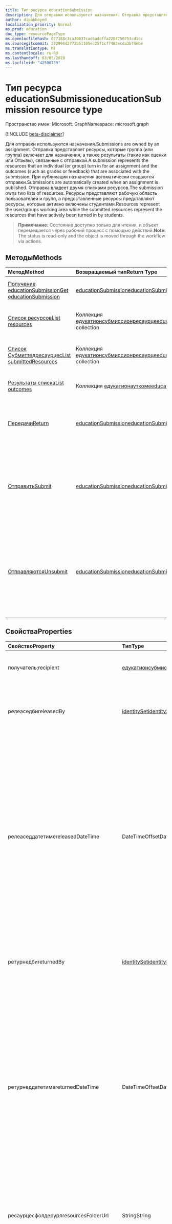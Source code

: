 ```yaml
---
title: Тип ресурса educationSubmission
description: Для отправки используются назначения. Отправка представляет ресурсы, которые может включить отдельный (или группа) для назначения, а также возвращаемую оценку или отзыв.
author: dipakboyed
localization_priority: Normal
ms.prod: education
doc_type: resourcePageType
ms.openlocfilehash: 077188c3ca30837cad6adcffa2204750753cd1cc
ms.sourcegitcommit: 272996d2772b51105ec25f1cf7482ecda3b74ebe
ms.translationtype: MT
ms.contentlocale: ru-RU
ms.lasthandoff: 03/05/2020
ms.locfileid: "42500739"
---
```

# <a name="educationsubmission-resource-type"></a><span data-ttu-id="43f57-104">Тип ресурса educationSubmission</span><span class="sxs-lookup"><span data-stu-id="43f57-104">educationSubmission resource type</span></span>

<span data-ttu-id="43f57-105">Пространство имен: Microsoft. Graph</span><span class="sxs-lookup"><span data-stu-id="43f57-105">Namespace: microsoft.graph</span></span>

[!INCLUDE [beta-disclaimer](../../includes/beta-disclaimer.md)]

<span data-ttu-id="43f57-106">Для отправки используются назначения.</span><span class="sxs-lookup"><span data-stu-id="43f57-106">Submissions are owned by an assignment.</span></span> <span data-ttu-id="43f57-107">Отправка представляет ресурсы, которые группа (или группа) включает для назначения, а также результаты (такие как оценки или Отзывы), связанные с отправкой.</span><span class="sxs-lookup"><span data-stu-id="43f57-107">A submission represents the resources that an individual (or group) turn in for an assignment and the outcomes (such as grades or feedback) that are associated with the submission.</span></span>
<span data-ttu-id="43f57-108">При публикации назначения автоматически создаются отправки.</span><span class="sxs-lookup"><span data-stu-id="43f57-108">Submissions are automatically created when an assignment is published.</span></span> <span data-ttu-id="43f57-109">Отправка владеет двумя списками ресурсов.</span><span class="sxs-lookup"><span data-stu-id="43f57-109">The submission owns two lists of resources.</span></span> <span data-ttu-id="43f57-110">Ресурсы представляют рабочую область пользователей и групп, а предоставленные ресурсы представляют ресурсы, которые активно включены студентами.</span><span class="sxs-lookup"><span data-stu-id="43f57-110">Resources represent the user/groups working area while the submitted resources represent the resources that have actively been turned in by students.</span></span>  

><span data-ttu-id="43f57-111">**Примечание:** Состояние доступно только для чтения, и объект перемещается через рабочий процесс с помощью действий.</span><span class="sxs-lookup"><span data-stu-id="43f57-111">**Note:** The status is read-only and the object is moved through the workflow via actions.</span></span> 

## <a name="methods"></a><span data-ttu-id="43f57-112">Методы</span><span class="sxs-lookup"><span data-stu-id="43f57-112">Methods</span></span>

| <span data-ttu-id="43f57-113">Метод</span><span class="sxs-lookup"><span data-stu-id="43f57-113">Method</span></span>           | <span data-ttu-id="43f57-114">Возвращаемый тип</span><span class="sxs-lookup"><span data-stu-id="43f57-114">Return Type</span></span>    |<span data-ttu-id="43f57-115">Описание</span><span class="sxs-lookup"><span data-stu-id="43f57-115">Description</span></span>|
|:---------------|:--------|:----------|
|[<span data-ttu-id="43f57-116">Получение educationSubmission</span><span class="sxs-lookup"><span data-stu-id="43f57-116">Get educationSubmission</span></span>](../api/educationsubmission-get.md) | [<span data-ttu-id="43f57-117">educationSubmission</span><span class="sxs-lookup"><span data-stu-id="43f57-117">educationSubmission</span></span>](educationsubmission.md) |<span data-ttu-id="43f57-118">Чтение свойств и связей объекта **educationSubmission** .</span><span class="sxs-lookup"><span data-stu-id="43f57-118">Read properties and relationships of an **educationSubmission** object.</span></span>|
|[<span data-ttu-id="43f57-119">Список ресурсов</span><span class="sxs-lookup"><span data-stu-id="43f57-119">List resources</span></span>](../api/educationsubmission-list-resources.md) |<span data-ttu-id="43f57-120">Коллекция [едукатионсубмиссионресаурце](educationsubmissionresource.md)</span><span class="sxs-lookup"><span data-stu-id="43f57-120">[educationSubmissionResource](educationsubmissionresource.md) collection</span></span>| <span data-ttu-id="43f57-121">Получение коллекции объектов **едукатионсубмиссионресаурце** .</span><span class="sxs-lookup"><span data-stu-id="43f57-121">Get an **educationSubmissionResource** object collection.</span></span>|
|[<span data-ttu-id="43f57-122">Список Субмиттедресаурцес</span><span class="sxs-lookup"><span data-stu-id="43f57-122">List submittedResources</span></span>](../api/educationsubmission-list-submittedresources.md) |<span data-ttu-id="43f57-123">Коллекция [едукатионсубмиссионресаурце](educationsubmissionresource.md)</span><span class="sxs-lookup"><span data-stu-id="43f57-123">[educationSubmissionResource](educationsubmissionresource.md) collection</span></span>| <span data-ttu-id="43f57-124">Получение коллекции объектов **едукатионсубмиссионресаурце** .</span><span class="sxs-lookup"><span data-stu-id="43f57-124">Get an **educationSubmissionResource** object collection.</span></span>|
|[<span data-ttu-id="43f57-125">Результаты списка</span><span class="sxs-lookup"><span data-stu-id="43f57-125">List outcomes</span></span>](../api/educationsubmission-list-outcomes.md) |<span data-ttu-id="43f57-126">Коллекция [едукатионауткоме](educationoutcome.md)</span><span class="sxs-lookup"><span data-stu-id="43f57-126">[educationOutcome](educationoutcome.md) collection</span></span>| <span data-ttu-id="43f57-127">Получение коллекции объектов **едукатионауткоме** .</span><span class="sxs-lookup"><span data-stu-id="43f57-127">Get an **educationOutcome** object collection.</span></span>|
|[<span data-ttu-id="43f57-128">Передачи</span><span class="sxs-lookup"><span data-stu-id="43f57-128">Return</span></span>](../api/educationsubmission-return.md)|[<span data-ttu-id="43f57-129">educationSubmission</span><span class="sxs-lookup"><span data-stu-id="43f57-129">educationSubmission</span></span>](educationsubmission.md)|<span data-ttu-id="43f57-130">Преподаватель использует возврат, чтобы показать, что оценки и отзывы могут отображаться для учащегося.</span><span class="sxs-lookup"><span data-stu-id="43f57-130">A teacher uses return to indicate that the grades/feedback can be shown to the student.</span></span>|
|[<span data-ttu-id="43f57-131">Отправить</span><span class="sxs-lookup"><span data-stu-id="43f57-131">Submit</span></span>](../api/educationsubmission-submit.md)|[<span data-ttu-id="43f57-132">educationSubmission</span><span class="sxs-lookup"><span data-stu-id="43f57-132">educationSubmission</span></span>](educationsubmission.md)|<span data-ttu-id="43f57-133">Для включения назначения учащийся использует функцию "послать".</span><span class="sxs-lookup"><span data-stu-id="43f57-133">A student uses submit to turn in the assignment.</span></span> <span data-ttu-id="43f57-134">При этом ресурсы будут скопированы в папку **субмиттедресаурцес** для ступенчатого и обновления состояния.</span><span class="sxs-lookup"><span data-stu-id="43f57-134">This will copy the resources into the **submittedResources** folder for grading and updates the status.</span></span>|
|[<span data-ttu-id="43f57-135">Отправляются</span><span class="sxs-lookup"><span data-stu-id="43f57-135">Unsubmit</span></span>](../api/educationsubmission-unsubmit.md)|[<span data-ttu-id="43f57-136">educationSubmission</span><span class="sxs-lookup"><span data-stu-id="43f57-136">educationSubmission</span></span>](educationsubmission.md)|<span data-ttu-id="43f57-137">Учащийся использует unsubmit, чтобы переместить состояние отправки от отправки к работе.</span><span class="sxs-lookup"><span data-stu-id="43f57-137">A student uses the unsubmit to move the state of the submission from submitted back to working.</span></span> <span data-ttu-id="43f57-138">При этом ресурсы будут скопированы в папку **воркингресаурцес** для ступенчатого и обновления состояния.</span><span class="sxs-lookup"><span data-stu-id="43f57-138">This will copy the resources into the **workingResources** folder for grading and updates the status.</span></span>|

## <a name="properties"></a><span data-ttu-id="43f57-139">Свойства</span><span class="sxs-lookup"><span data-stu-id="43f57-139">Properties</span></span>
| <span data-ttu-id="43f57-140">Свойство</span><span class="sxs-lookup"><span data-stu-id="43f57-140">Property</span></span>     | <span data-ttu-id="43f57-141">Тип</span><span class="sxs-lookup"><span data-stu-id="43f57-141">Type</span></span>   |<span data-ttu-id="43f57-142">Описание</span><span class="sxs-lookup"><span data-stu-id="43f57-142">Description</span></span>|
|:---------------|:--------|:----------|
|<span data-ttu-id="43f57-143">получатель;</span><span class="sxs-lookup"><span data-stu-id="43f57-143">recipient</span></span>|[<span data-ttu-id="43f57-144">едукатионсубмиссионреЦипиент</span><span class="sxs-lookup"><span data-stu-id="43f57-144">educationSubmissionRecipient</span></span>](educationsubmissionrecipient.md)|<span data-ttu-id="43f57-145">, Которому назначена эта отправка.</span><span class="sxs-lookup"><span data-stu-id="43f57-145">Who this submission is assigned to.</span></span>|
|<span data-ttu-id="43f57-146">релеаседби</span><span class="sxs-lookup"><span data-stu-id="43f57-146">releasedBy</span></span>|[<span data-ttu-id="43f57-147">identitySet</span><span class="sxs-lookup"><span data-stu-id="43f57-147">identitySet</span></span>](identityset.md)|<span data-ttu-id="43f57-148">Пользователь, который изменил состояние этой отправки на "выпущено".</span><span class="sxs-lookup"><span data-stu-id="43f57-148">User who moved the status of this submission to released.</span></span>|
|<span data-ttu-id="43f57-149">релеаседдатетиме</span><span class="sxs-lookup"><span data-stu-id="43f57-149">releasedDateTime</span></span>|<span data-ttu-id="43f57-150">DateTimeOffset</span><span class="sxs-lookup"><span data-stu-id="43f57-150">DateTimeOffset</span></span>|<span data-ttu-id="43f57-151">Момент времени, когда была выпущена отправка.</span><span class="sxs-lookup"><span data-stu-id="43f57-151">Moment in time when the submission was released.</span></span> <span data-ttu-id="43f57-152">Тип Timestamp представляет сведения о времени и дате с использованием формата ISO 8601 (всегда применяется формат UTC).</span><span class="sxs-lookup"><span data-stu-id="43f57-152">The Timestamp type represents date and time information using ISO 8601 format and is always in UTC time.</span></span> <span data-ttu-id="43f57-153">Например, значение полуночи 1 января 2014 г. в формате UTC выглядит так: `'2014-01-01T00:00:00Z'`.</span><span class="sxs-lookup"><span data-stu-id="43f57-153">For example, midnight UTC on Jan 1, 2014 would look like this: `'2014-01-01T00:00:00Z'`</span></span>|
|<span data-ttu-id="43f57-154">ретурнедби</span><span class="sxs-lookup"><span data-stu-id="43f57-154">returnedBy</span></span>|[<span data-ttu-id="43f57-155">identitySet</span><span class="sxs-lookup"><span data-stu-id="43f57-155">identitySet</span></span>](identityset.md)|<span data-ttu-id="43f57-156">Пользователь, который изменил состояние этой отправки на "возвращено".</span><span class="sxs-lookup"><span data-stu-id="43f57-156">User who moved the status of this submission to returned.</span></span>|
|<span data-ttu-id="43f57-157">ретурнеддатетиме</span><span class="sxs-lookup"><span data-stu-id="43f57-157">returnedDateTime</span></span>|<span data-ttu-id="43f57-158">DateTimeOffset</span><span class="sxs-lookup"><span data-stu-id="43f57-158">DateTimeOffset</span></span>|<span data-ttu-id="43f57-159">Момент времени, когда была возвращена отправка.</span><span class="sxs-lookup"><span data-stu-id="43f57-159">Moment in time when the submission was returned.</span></span> <span data-ttu-id="43f57-160">Тип Timestamp представляет сведения о времени и дате с использованием формата ISO 8601 (всегда применяется формат UTC).</span><span class="sxs-lookup"><span data-stu-id="43f57-160">The Timestamp type represents date and time information using ISO 8601 format and is always in UTC time.</span></span> <span data-ttu-id="43f57-161">Например, значение полуночи 1 января 2014 г. в формате UTC выглядит так: `'2014-01-01T00:00:00Z'`.</span><span class="sxs-lookup"><span data-stu-id="43f57-161">For example, midnight UTC on Jan 1, 2014 would look like this: `'2014-01-01T00:00:00Z'`</span></span>|
|<span data-ttu-id="43f57-162">ресаурцесфолдерурл</span><span class="sxs-lookup"><span data-stu-id="43f57-162">resourcesFolderUrl</span></span>|<span data-ttu-id="43f57-163">String</span><span class="sxs-lookup"><span data-stu-id="43f57-163">String</span></span>|<span data-ttu-id="43f57-164">Папка, в которой должны храниться все файловые ресурсы для этой отправки.</span><span class="sxs-lookup"><span data-stu-id="43f57-164">Folder where all file resources for this submission need to be stored.</span></span>|
|<span data-ttu-id="43f57-165">status</span><span class="sxs-lookup"><span data-stu-id="43f57-165">status</span></span>|<span data-ttu-id="43f57-166">string</span><span class="sxs-lookup"><span data-stu-id="43f57-166">string</span></span>| <span data-ttu-id="43f57-167">Только для чтения.</span><span class="sxs-lookup"><span data-stu-id="43f57-167">Read-Only.</span></span> <span data-ttu-id="43f57-168">Возможные значения: `working`, `submitted`, `released`, `returned`.</span><span class="sxs-lookup"><span data-stu-id="43f57-168">Possible values are: `working`, `submitted`, `released`, `returned`.</span></span>|
|<span data-ttu-id="43f57-169">субмиттедби</span><span class="sxs-lookup"><span data-stu-id="43f57-169">submittedBy</span></span>|[<span data-ttu-id="43f57-170">identitySet</span><span class="sxs-lookup"><span data-stu-id="43f57-170">identitySet</span></span>](identityset.md)|<span data-ttu-id="43f57-171">Пользователь, который переместил ресурс в отправленное состояние.</span><span class="sxs-lookup"><span data-stu-id="43f57-171">User who moved the resource into the submitted state.</span></span>|
|<span data-ttu-id="43f57-172">субмиттеддатетиме</span><span class="sxs-lookup"><span data-stu-id="43f57-172">submittedDateTime</span></span>|<span data-ttu-id="43f57-173">DateTimeOffset</span><span class="sxs-lookup"><span data-stu-id="43f57-173">DateTimeOffset</span></span>|<span data-ttu-id="43f57-174">Момент времени, когда отправка была перемещена в состояние отправлено.</span><span class="sxs-lookup"><span data-stu-id="43f57-174">Moment in time when the submission was moved into the submitted state.</span></span> <span data-ttu-id="43f57-175">Тип Timestamp представляет сведения о времени и дате с использованием формата ISO 8601 (всегда применяется формат UTC).</span><span class="sxs-lookup"><span data-stu-id="43f57-175">The Timestamp type represents date and time information using ISO 8601 format and is always in UTC time.</span></span> <span data-ttu-id="43f57-176">Например, значение полуночи 1 января 2014 г. в формате UTC выглядит так: `'2014-01-01T00:00:00Z'`.</span><span class="sxs-lookup"><span data-stu-id="43f57-176">For example, midnight UTC on Jan 1, 2014 would look like this: `'2014-01-01T00:00:00Z'`</span></span>|
|<span data-ttu-id="43f57-177">унсубмиттедби</span><span class="sxs-lookup"><span data-stu-id="43f57-177">unsubmittedBy</span></span>|[<span data-ttu-id="43f57-178">identitySet</span><span class="sxs-lookup"><span data-stu-id="43f57-178">identitySet</span></span>](identityset.md)|<span data-ttu-id="43f57-179">Пользователь, который переместит ресурс в рабочее состояние.</span><span class="sxs-lookup"><span data-stu-id="43f57-179">User who moved the resource from submitted into the working state.</span></span>|
|<span data-ttu-id="43f57-180">унсубмиттеддатетиме</span><span class="sxs-lookup"><span data-stu-id="43f57-180">unsubmittedDateTime</span></span>|<span data-ttu-id="43f57-181">DateTimeOffset</span><span class="sxs-lookup"><span data-stu-id="43f57-181">DateTimeOffset</span></span>|<span data-ttu-id="43f57-182">Момент времени, когда отправка перемещается из состояния отправки в рабочее состояние.</span><span class="sxs-lookup"><span data-stu-id="43f57-182">Moment in time when the submission was moved from submitted into the working state.</span></span> <span data-ttu-id="43f57-183">Тип Timestamp представляет сведения о времени и дате с использованием формата ISO 8601 (всегда применяется формат UTC).</span><span class="sxs-lookup"><span data-stu-id="43f57-183">The Timestamp type represents date and time information using ISO 8601 format and is always in UTC time.</span></span> <span data-ttu-id="43f57-184">Например, значение полуночи 1 января 2014 г. в формате UTC выглядит так: `'2014-01-01T00:00:00Z'`.</span><span class="sxs-lookup"><span data-stu-id="43f57-184">For example, midnight UTC on Jan 1, 2014 would look like this: `'2014-01-01T00:00:00Z'`</span></span>|

## <a name="relationships"></a><span data-ttu-id="43f57-185">Связи</span><span class="sxs-lookup"><span data-stu-id="43f57-185">Relationships</span></span>
| <span data-ttu-id="43f57-186">Связь</span><span class="sxs-lookup"><span data-stu-id="43f57-186">Relationship</span></span> | <span data-ttu-id="43f57-187">Тип</span><span class="sxs-lookup"><span data-stu-id="43f57-187">Type</span></span>   |<span data-ttu-id="43f57-188">Описание</span><span class="sxs-lookup"><span data-stu-id="43f57-188">Description</span></span>|
|:---------------|:--------|:----------|
|<span data-ttu-id="43f57-189">resources</span><span class="sxs-lookup"><span data-stu-id="43f57-189">resources</span></span>|<span data-ttu-id="43f57-190">Коллекция [едукатионсубмиссионресаурце](educationsubmissionresource.md)</span><span class="sxs-lookup"><span data-stu-id="43f57-190">[educationSubmissionResource](educationsubmissionresource.md) collection</span></span>| <span data-ttu-id="43f57-191">Допускается значение null.</span><span class="sxs-lookup"><span data-stu-id="43f57-191">Nullable.</span></span>|
|<span data-ttu-id="43f57-192">субмиттедресаурцес</span><span class="sxs-lookup"><span data-stu-id="43f57-192">submittedResources</span></span>|<span data-ttu-id="43f57-193">Коллекция [едукатионсубмиссионресаурце](educationsubmissionresource.md)</span><span class="sxs-lookup"><span data-stu-id="43f57-193">[educationSubmissionResource](educationsubmissionresource.md) collection</span></span>| <span data-ttu-id="43f57-194">Только для чтения.</span><span class="sxs-lookup"><span data-stu-id="43f57-194">Read-only.</span></span> <span data-ttu-id="43f57-195">Допускается значение null.</span><span class="sxs-lookup"><span data-stu-id="43f57-195">Nullable.</span></span>|
|<span data-ttu-id="43f57-196">результаты</span><span class="sxs-lookup"><span data-stu-id="43f57-196">outcomes</span></span>|<span data-ttu-id="43f57-197">Коллекция [едукатионауткоме](educationOutcome.md) .</span><span class="sxs-lookup"><span data-stu-id="43f57-197">[educationOutcome](educationOutcome.md) collection.</span></span> <span data-ttu-id="43f57-198">Содержит оценки, Отзывы и/или рубрикс сведения, которые преподаватель назначает этой отправке</span><span class="sxs-lookup"><span data-stu-id="43f57-198">Holds grades, feedback and/or rubrics information the teacher assigns to this submission</span></span>|<span data-ttu-id="43f57-199">Чтение и запись.</span><span class="sxs-lookup"><span data-stu-id="43f57-199">Read-Write.</span></span> <span data-ttu-id="43f57-200">Допускается значение null.</span><span class="sxs-lookup"><span data-stu-id="43f57-200">Nullable.</span></span>|

## <a name="json-representation"></a><span data-ttu-id="43f57-201">Представление JSON</span><span class="sxs-lookup"><span data-stu-id="43f57-201">JSON representation</span></span>

<span data-ttu-id="43f57-202">Ниже указано представление ресурса в формате JSON.</span><span class="sxs-lookup"><span data-stu-id="43f57-202">The following is a JSON representation of the resource.</span></span>

<!-- {
  "blockType": "resource",
  "keyProperty": "id",
  "optionalProperties": [

  ],
  "@odata.type": "microsoft.graph.educationSubmission"
}-->

```json
{
    "id":"String (identifier)",
    "recipient":{"@odata.type":"microsoft.graph.educationSubmissionRecipient"},
    "returnedBy":{"@odata.type":"microsoft.graph.identitySet"},
    "returnedDateTime":"String (timestamp)",
    "resourcesFolderUrl":"String",
    "status":"string",
    "submittedBy":{"@odata.type":"microsoft.graph.identitySet"},
    "submittedDateTime":"String (timestamp)",
    "unsubmittedBy":{"@odata.type":"microsoft.graph.identitySet"},
    "unsubmittedDateTime":"String (timestamp)",
    "releasedBy":{"@odata.type":"microsoft.graph.identitySet"},
    "releasedDateTime":"String (timestamp)"
}
```

<!-- uuid: 8fcb5dbc-d5aa-4681-8e31-b001d5168d79
2015-10-25 14:57:30 UTC -->
<!--
{
  "type": "#page.annotation",
  "description": "educationSubmission resource",
  "keywords": "",
  "section": "documentation",
  "tocPath": "",
  "suppressions": []
}
-->
